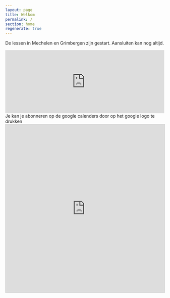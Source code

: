 ```yaml
---
layout: page
title: Welkom
permalink: /
section: home
regenerate: true
---
```

De lessen in Mechelen en Grimbergen zijn gestart. Aansluiten kan nog altijd.

<iframe src="https://calendar.google.com/calendar/embed?showTitle=0&amp;showNav=0&amp;showDate=0&amp;showPrint=0&amp;showTabs=0&amp;showCalendars=0&amp;showTz=0&amp;mode=AGENDA&amp;height=200&amp;wkst=2&amp;hl=nl&amp;bgcolor=%23FFFFFF&amp;src=eddypresent.website%40gmail.com&amp;color=%232F6309&amp;src=bnt52stornmaupomm1p01afrt0%40group.calendar.google.com&amp;color=%23125A12&amp;src=sv4bkhqqsf8snmhcjmhj8hqma4%40group.calendar.google.com&amp;color=%235F6B02&amp;ctz=Europe%2FBrussels" style="border-width:0" width="100%" height="200" frameborder="0" scrolling="no"></iframe>
Je kan je abonneren op de google calenders door op het google logo te drukken

<iframe class="airtable-embed" src="https://airtable.com/embed/shr2aHkP1Hf6Q9Jyb?backgroundColor=red" frameborder="0" onmousewheel="" width="100%" height="533" style="background: transparent; border: 1px solid #ccc;"></iframe>